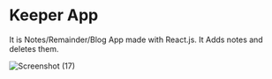 # Keeper App

It is Notes/Remainder/Blog App made with React.js. It Adds notes and deletes them.

![Screenshot (17)](https://user-images.githubusercontent.com/59740034/119341118-0ab80f00-bcb1-11eb-9357-b995f4c96847.png)
